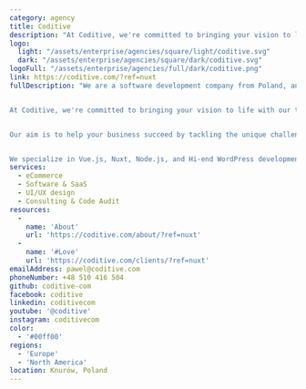 ```yaml
---
category: agency
title: Coditive
description: "At Coditive, we're committed to bringing your vision to life with our top-notch coding skill both on frontend and backend areas. Our team blends experience and technical know-how to offer unparalleled development services."
logo:
  light: "/assets/enterprise/agencies/square/light/coditive.svg"
  dark: "/assets/enterprise/agencies/square/dark/coditive.svg"
logoFull: "/assets/enterprise/agencies/full/dark/coditive.png"
link: https://coditive.com/?ref=nuxt
fullDescription: "We are a software development company from Poland, and we specialize in providing exceptional software development services to businesses worldwide. Since 2009, we have helped over 400 clients achieve their business goals. We are your long term, trusted technology partner.


At Coditive, we're committed to bringing your vision to life with our top-notch coding skill both on frontend and backend areas. Our team blends experience and technical know-how to offer unparalleled development services.


Our aim is to help your business succeed by tackling the unique challenges you encounter. Our services encompass creating new digital products, improving existing ones, and experimenting with fresh ideas. At Coditive, we believe that communication is key to success in any project. That's why we always prioritize open and transparent communication with our clients. We value your input and feedback throughout the entire development process, from ideation to implementation.


We specialize in Vue.js, Nuxt, Node.js, and Hi-end WordPress development. Our team has a keen eye for detail, ensuring that every aspect of your project is executed with precision and care. Let us know how we can assist you in reaching your goals."
services:
  - eCommerce
  - Software & SaaS
  - UI/UX design
  - Consulting & Code Audit
resources:
  -
    name: 'About'
    url: 'https://coditive.com/about/?ref=nuxt'
  -
    name: '#Love'
    url: 'https://coditive.com/clients/?ref=nuxt'
emailAddress: pawel@coditive.com
phoneNumber: +48 510 416 504
github: coditive-com
facebook: coditive
linkedin: coditivecom
youtube: '@coditive'
instagram: coditivecom
color:
  - '#00ff00'
regions:
  - 'Europe'
  - 'North America'
location: Knurów, Poland
---
```

